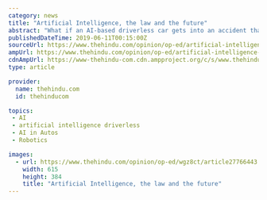 ```yaml
---
category: news
title: "Artificial Intelligence, the law and the future"
abstract: "What if an AI-based driverless car gets into an accident that causes ... In India, NITI Aayog released a policy paper, ‘National Strategy for Artificial Intelligence’, in June 2018, which considered the importance of AI in different sectors."
publishedDateTime: 2019-06-11T00:15:00Z
sourceUrl: https://www.thehindu.com/opinion/op-ed/artificial-intelligence-the-law-and-the-future/article27766446.ece#!
ampUrl: https://www.thehindu.com/opinion/op-ed/artificial-intelligence-the-law-and-the-future/article27766446.ece/amp/
cdnAmpUrl: https://www-thehindu-com.cdn.ampproject.org/c/s/www.thehindu.com/opinion/op-ed/artificial-intelligence-the-law-and-the-future/article27766446.ece/amp/
type: article

provider:
  name: thehindu.com
  id: thehinducom

topics:
 - AI
 - artificial intelligence driverless
 - AI in Autos
 - Robotics

images:
  - url: https://www.thehindu.com/opinion/op-ed/wgz8ct/article27766443.ece/ALTERNATES/LANDSCAPE_615/11THROBOT
    width: 615
    height: 384
    title: "Artificial Intelligence, the law and the future"
---
```

